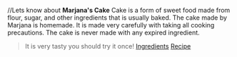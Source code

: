 //Lets know about **Marjana's Cake**
Cake is a form of sweet food made from flour, sugar, and other ingredients that is usually baked. The cake made by Marjana is homemade. It is made very carefully with taking all cooking precautions. The cake is never made with any expired ingredient. 
> It is very tasty you should try it once! 
[Ingredients](ingredients.md)
[Recipe](recipe.md)